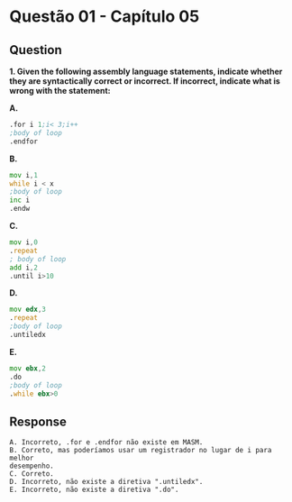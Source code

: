 # Questão 01 - Capítulo 05

## Question


**<p>1. Given the following assembly language statements, indicate whether they are
syntactically correct or incorrect. If incorrect, indicate what is wrong with the
statement:</p>**
**A.**
 ```asm
.for i 1;i< 3;i++
;body of loop
.endfor
```
**B.**
 ```asm
mov i,1
while i < x
;body of loop
inc i
.endw
```
**C.**
 ```asm
mov i,0
.repeat
; body of loop
add i,2
.until i>10
```
**D.**
 ```asm
mov edx,3
.repeat
;body of loop
.untiledx
```
**E.**
 ```asm
mov ebx,2
.do
;body of loop
.while ebx>0
```

## Response

```
A. Incorreto, .for e .endfor não existe em MASM.
B. Correto, mas poderíamos usar um registrador no lugar de i para melhor
desempenho.
C. Correto.
D. Incorreto, não existe a diretiva ".untiledx".
E. Incorreto, não existe a diretiva ".do".
```
